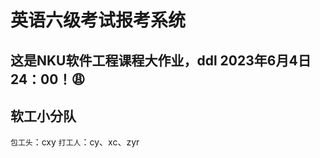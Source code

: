 # 英语六级考试报考系统
这是NKU软件工程课程大作业，ddl 2023年6月4日24：00！​:weary:
--------------------
## 软工小分队
`包工头`：cxy
`打工人`：cy、xc、zyr

